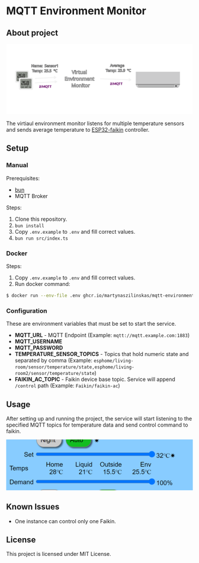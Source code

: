 # MQTT Environment Monitor

## About project

![Diagram](./assets/diagram.svg)

The virtiaul environment monitor listens for multiple temperature sensors and sends average temperature to [ESP32-faikin](https://faikin.revk.uk) controller.

## Setup

### Manual

Prerequisites:

- [bun](https://bun.sh)
- MQTT Broker

Steps:

1. Clone this repository.
2. `bun install`
3. Copy `.env.example` to `.env` and fill correct values.
4. `bun run src/index.ts`

### Docker

Steps:

1. Copy `.env.example` to `.env` and fill correct values.
2. Run docker command:

```sh
$ docker run --env-file .env ghcr.io/martynaszilinskas/mqtt-environment-monitor:latest
```

### Configuration

These are environment variables that must be set to start the service.

- **MQTT_URL** - MQTT Endpoint (Example: `mqtt://mqtt.example.com:1883`)
- **MQTT_USERNAME**
- **MQTT_PASSWORD**
- **TEMPERATURE_SENSOR_TOPICS** - Topics that hold numeric state and separated by comma (Example: `esphome/living-room/sensor/temperature/state,esphome/living-room2/sensor/temperature/state`)
- **FAIKIN_AC_TOPIC** - Faikin device base topic. Service will append `/control` path (Example: `Faikin/faikin-ac`)

## Usage

After setting up and running the project, the service will start listening to the specified MQTT topics for temperature data and send control command to faikin.

![Faikin Dashboard with environment temperature](./assets/fakin-dashboard.png)

## Known Issues

- One instance can control only one Faikin.

## License

This project is licensed under MIT License.
